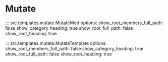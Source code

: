 # Mutate

::: src.templates.mutate.MutateMod
    options:
        show_root_members_full_path: false
        show_category_heading: true
        show_root_full_path: false
        show_root_heading: true

::: src.templates.mutate.MutateTemplate
    options:
        show_root_members_full_path: false
        show_category_heading: true
        show_root_full_path: false
        show_root_heading: true
